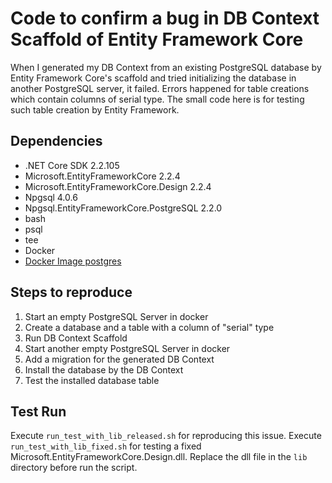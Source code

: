 # Code to confirm a bug in DB Context Scaffold of Entity Framework Core

When I generated my DB Context from an existing PostgreSQL database by Entity Framework Core's scaffold and tried initializing the database in another PostgreSQL server, it failed. Errors happened for table creations which contain columns of serial type. The small code here is for testing such table creation by Entity Framework.

## Dependencies
* .NET Core SDK 2.2.105
* Microsoft.EntityFrameworkCore 2.2.4
* Microsoft.EntityFrameworkCore.Design 2.2.4
* Npgsql 4.0.6
* Npgsql.EntityFrameworkCore.PostgreSQL 2.2.0
* bash
* psql
* tee
* Docker
* [Docker Image postgres](https://hub.docker.com/_/postgres)

## Steps to reproduce
1. Start an empty PostgreSQL Server in docker
1. Create a database and a table with a column of "serial" type
1. Run DB Context Scaffold
1. Start another empty PostgreSQL Server in docker
1. Add a migration for the generated DB Context
1. Install the database by the DB Context
1. Test the installed database table

## Test Run
Execute `run_test_with_lib_released.sh` for reproducing this issue.
Execute `run_test_with_lib_fixed.sh` for testing a fixed Microsoft.EntityFrameworkCore.Design.dll. Replace the dll file in the `lib` directory before run the script.
